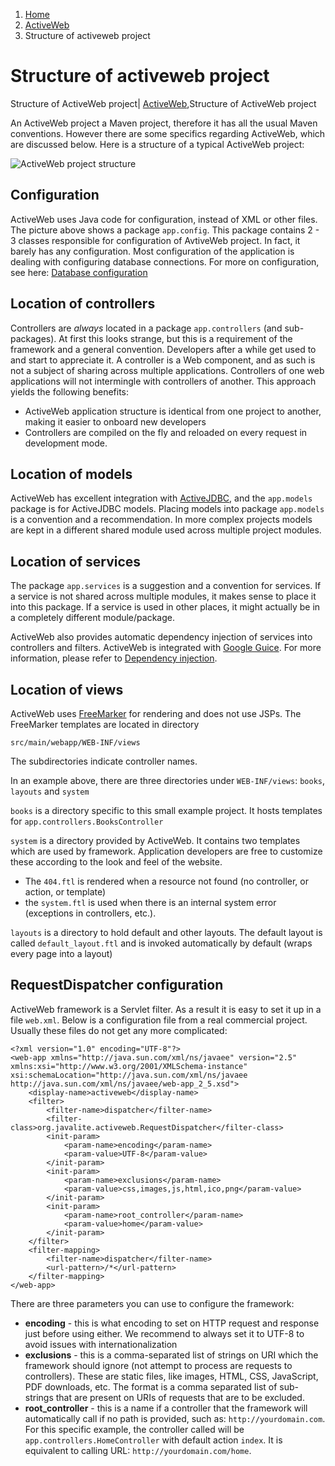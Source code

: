 <ol class=breadcrumb>
   <li><a href=/>Home</a></li>
   <li><a href=/activeweb>ActiveWeb</a></li>
   <li class=active>Structure of activeweb project</li>
</ol>
<div class=page-header>
   <h1>Structure of activeweb project <small></small></h1>
</div>
Structure of ActiveWeb project| <a href="/activeweb">ActiveWeb</a>,Structure of ActiveWeb project





An ActiveWeb project a Maven project, therefore it has all the usual Maven conventions.
However there are some specifics regarding ActiveWeb, which are discussed below. Here is a structure of a typical ActiveWeb project:

![ActiveWeb project structure](images/aw-structure.png)

## Configuration

ActiveWeb uses Java code for configuration, instead of XML or other files. The picture above shows a package `app.config`. This package contains 2 - 3 classes
responsible for configuration of AvtiveWeb project. In fact, it barely has any configuration. Most configuration of the
application is dealing with configuring database connections. For more on configuration, see here:
[Database configuration](database_configuration)

## Location of controllers

Controllers are *always* located in a package `app.controllers` (and sub-packages). At first this looks strange, but
this is a requirement of the framework and a general convention. Developers after a while get used to and start to
appreciate it. A controller is a Web component, and as such is not a subject of sharing across multiple applications.
Controllers of one web applications will not intermingle with controllers of another. This approach
yields the following benefits:

-   ActiveWeb application structure is identical from one project to another, making it easier to onboard new developers
-   Controllers are compiled on the fly and reloaded on every request in development mode.

## Location of models

ActiveWeb has excellent integration with [ActiveJDBC](activejdbc), and the `app.models` package is for ActiveJDBC models.
Placing models into package `app.models` is a convention and a recommendation. In more complex projects models are kept in a
different shared module used across multiple project modules.

## Location of services

The package `app.services` is a suggestion and a convention for services.
If a service is not shared across multiple modules, it makes sense to place it into this package.
If a service is used in other places, it might actually be in a completely different module/package.

ActiveWeb also provides automatic dependency injection of services into controllers and filters. ActiveWeb is integrated with
[Google Guice](http://code.google.com/p/google-guice/). For more information, please refer to [Dependency injection](dependency_injection).

## Location of views

ActiveWeb uses [FreeMarker](http://freemarker.sourceforge.net/) for rendering and does not use JSPs.
The FreeMarker templates are located in directory

~~~~ {.prettyprint}
src/main/webapp/WEB-INF/views
~~~~



The subdirectories indicate controller names.

In an example above, there are three directories under `WEB-INF/views`: `books`, `layouts` and `system`

`books` is a directory specific to this small example project. It hosts templates for `app.controllers.BooksController`

`system` is a directory provided by ActiveWeb. It contains two templates which are used by framework. Application developers are free to customize these according to the look and feel of the website.

-   The `404.ftl` is rendered when a resource not found (no controller, or action, or template)
-   the `system.ftl` is used when there is an internal system error (exceptions in controllers, etc.).

`layouts` is a directory to hold default and other layouts. The default layout is called `default_layout.ftl` and is invoked automatically by default (wraps every page into a layout)

## RequestDispatcher configuration


ActiveWeb framework is a Servlet filter. As a result it is easy to set it up in a file `web.xml`.
Below is a configuration file from a real commercial project. Usually these files do not get any more complicated:

~~~~ {.xml}
<?xml version="1.0" encoding="UTF-8"?>
<web-app xmlns="http://java.sun.com/xml/ns/javaee" version="2.5"
xmlns:xsi="http://www.w3.org/2001/XMLSchema-instance"
xsi:schemaLocation="http://java.sun.com/xml/ns/javaee http://java.sun.com/xml/ns/javaee/web-app_2_5.xsd">
    <display-name>activeweb</display-name>
    <filter>
        <filter-name>dispatcher</filter-name>
        <filter-class>org.javalite.activeweb.RequestDispatcher</filter-class>
        <init-param>
            <param-name>encoding</param-name>
            <param-value>UTF-8</param-value>
        </init-param>
        <init-param>
            <param-name>exclusions</param-name>
            <param-value>css,images,js,html,ico,png</param-value>
        </init-param>
        <init-param>
            <param-name>root_controller</param-name>
            <param-value>home</param-value>
        </init-param>
    </filter>
    <filter-mapping>
        <filter-name>dispatcher</filter-name>
        <url-pattern>/*</url-pattern>
    </filter-mapping>
</web-app>
~~~~

There are three parameters you can use to configure the framework:

* **encoding** - this is what encoding to set on HTTP request and response just before using either.
    We recommend to always set it to UTF-8 to avoid issues with internationalization
* **exclusions** - this is a comma-separated list of strings on URI which the framework should ignore
    (not attempt to process are requests to controllers). These are static files, like images, HTML, CSS,
    JavaScript, PDF downloads, etc. The format is a comma separated list of sub-strings that are present on URIs of
    requests that are to be excluded.
* **root_controller** - this is a name if a controller that the framework will automatically call if no path
    is provided, such as: `http://yourdomain.com`. For this specific example, the controller called will be
    `app.controllers.HomeController` with default action `index`.
    It is equivalent to calling URL: `http://yourdomain.com/home`.
